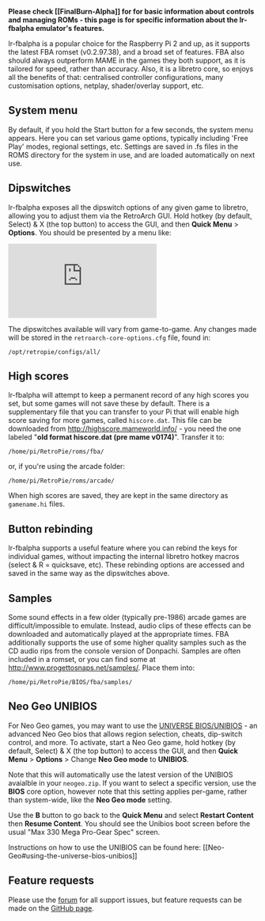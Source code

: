**Please check [[FinalBurn-Alpha]] for for basic information about controls and managing ROMs - this page is for specific information about the lr-fbalpha emulator's features.**

lr-fbalpha is a popular choice for the Raspberry Pi 2 and up, as it supports the latest FBA romset (v0.2.97.38), and a broad set of features. FBA also should always outperform MAME in the games they both support, as it is tailored for speed, rather than accuracy. Also, it is a libretro core, so enjoys all the benefits of that: centralised controller configurations, many customisation options, netplay, shader/overlay support, etc.

## System menu

By default, if you hold the Start button for a few seconds, the system menu appears. Here you can set various game options, typically including 'Free Play' modes, regional settings, etc. Settings are saved in .fs files in the ROMS directory for the system in use, and are loaded automatically on next use.

## Dipswitches

lr-fbalpha exposes all the dipswitch options of any given game to libretro, allowing you to adjust them via the RetroArch GUI. Hold hotkey (by default, Select) & X (the top button) to access the GUI, and then **Quick Menu** > **Options**. You should be presented by a menu like: 

![](http://www.zimagez.com/full/aaa69d795c1a5e2d817defaa1cf6b75424d4e11b61c059d71a69dbf0077a5a4ba365eb42e08b34d8.php)

The dipswitches available will vary from game-to-game. Any changes made will be stored in the `retroarch-core-options.cfg` file, found in:
```
/opt/retropie/configs/all/
```

## High scores

lr-fbalpha will attempt to keep a permanent record of any high scores you set, but some games will not save these by default. There is a supplementary file that you can transfer to your Pi that will enable high score saving for more games, called `hiscore.dat`. This file can be downloaded from http://highscore.mameworld.info/ - you need the one labeled "**old format hiscore.dat (pre mame v0174)**". Transfer it to:
```
/home/pi/RetroPie/roms/fba/
```
or, if you're using the arcade folder:
```
/home/pi/RetroPie/roms/arcade/
```

When high scores are saved, they are kept in the same directory as `gamename.hi` files.

## Button rebinding

lr-fbalpha supports a useful feature where you can rebind the keys for individual games, without impacting the internal libretro hotkey macros (select & R = quicksave, etc). These rebinding options are accessed and saved in the same way as the dipswitches above.

## Samples

Some sound effects in a few older (typically pre-1986) arcade games are difficult/impossible to emulate. Instead, audio clips of these effects can be downloaded and automatically played at the appropriate times. FBA additionally supports the use of some higher quality samples such as the CD audio rips from the console version of Donpachi. Samples are often included in a romset, or you can find some at http://www.progettosnaps.net/samples/. Place them into:
```
/home/pi/RetroPie/BIOS/fba/samples/
```

## Neo Geo UNIBIOS
For Neo Geo games, you may want to use the [UNIVERSE BIOS/UNIBIOS](http://unibios.free.fr/) - an advanced Neo Geo bios that allows region selection, cheats, dip-switch control, and more. To activate, start a Neo Geo game, hold hotkey (by default, Select) & X (the top button) to access the GUI, and then **Quick Menu** > **Options** > Change **Neo Geo mode** to **UNIBIOS**.

Note that this will automatically use the latest version of the UNIBIOS avaialble in your `neogeo.zip`. If you want to select a specific version, use the **BIOS** core option, however note that this setting applies per-game, rather than system-wide, like the **Neo Geo mode** setting.

Use the **B** button to go back to the **Quick Menu** and select **Restart Content** then **Resume Content**. You should see the Unibios boot screen before the usual "Max 330 Mega Pro-Gear Spec" screen.

Instructions on how to use the UNIBIOS can be found here: [[Neo-Geo#using-the-universe-bios-unibios]]

## Feature requests

Please use the [forum](https://retropie.org.uk/forum) for all support issues, but feature requests can be made on the [GitHub page](https://github.com/libretro/fbalpha).